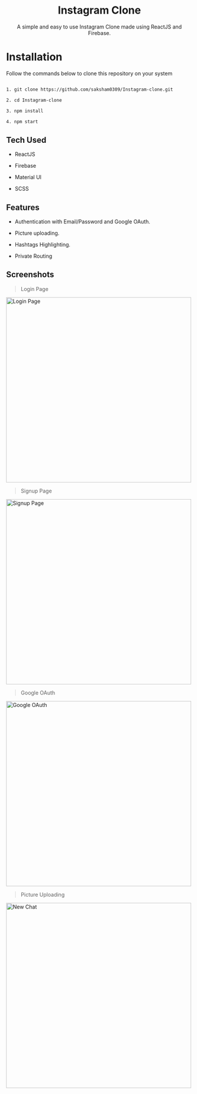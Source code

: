 
<div>
	<h1 align="center"> Instagram Clone</h1>
	<p align="center">A simple and easy to use Instagram Clone made using ReactJS and Firebase. </p>



#  Installation
Follow the commands below to clone this repository on your system

```bash

1. git clone https://github.com/saksham0309/Instagram-clone.git

2. cd Instagram-clone

3. npm install

4. npm start

```

  

## Tech Used

* ReactJS

* Firebase

* Material UI

* SCSS

  
  

## Features

* Authentication with Email/Password and Google OAuth.

* Picture uploading.

* Hashtags Highlighting.
* Private Routing

  

## Screenshots
> Login Page
<img src="https://user-images.githubusercontent.com/48273777/114642482-9ffad780-9cf1-11eb-8002-de020d5c7ef9.png" width="500" title="Login Page"/>

  
> Signup Page

<img src="https://user-images.githubusercontent.com/48273777/114642489-a38e5e80-9cf1-11eb-83a6-e4ebcb87a3c0.png" width="500" title="Signup Page" />

>Google OAuth 

<img src="https://user-images.githubusercontent.com/48273777/114642636-e0f2ec00-9cf1-11eb-8252-e475bc325911.png" width="500" title="Google OAuth" />

> Picture Uploading

<img src="https://user-images.githubusercontent.com/48273777/114642710-0253d800-9cf2-11eb-95cb-8177a14790dd.png" width="500" title="New Chat" />
  
  



